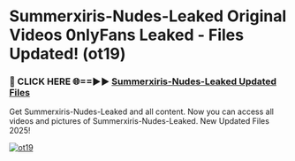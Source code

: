 # Summerxiris-Nudes-Leaked Original Videos 0nlyFans Leaked - Files Updated! (ot19)

<h3>🔴 CLICK HERE 🌐==►► <a href="https://tinyurl.com/5h6xmrr3" rel="nofollow">Summerxiris-Nudes-Leaked Updated Files</a></h3>

Get Summerxiris-Nudes-Leaked and all content. Now you can access all videos and pictures of Summerxiris-Nudes-Leaked. New Updated Files 2025!

[![ot19](https://i.imgur.com/KVD873Z.gif)](https://tinyurl.com/5h6xmrr3)
